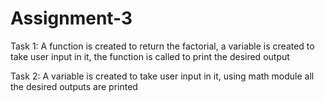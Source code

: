 # Assignment-3

Task 1:
A function is created to return the factorial,
a variable is created to take user input in it,
the function is called to print the desired output

Task 2:
A variable is created to take user input in it,
using math module all the desired outputs are printed
